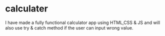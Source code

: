 # calculater
I have made a fully functional calculator app using HTML,CSS & JS and will also use try & catch method if the user can input wrong value.
